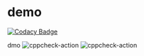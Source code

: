 # demo

[![Codacy Badge](https://api.codacy.com/project/badge/Grade/7b4b80aa0d114c109ae2e88afa25c3a1)](https://app.codacy.com/manual/saimadhans/demo?utm_source=github.com&utm_medium=referral&utm_content=saimadhans/demo&utm_campaign=Badge_Grade_Dashboard)

dmo
![cppcheck-action](https://github.com/saimadhans/demo/workflows/cppcheck-action/badge.svg)
![cppcheck-action](https://github.com/saimadhans/demo/workflows/cppcheck-action/badge.svg)
